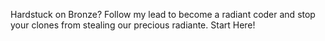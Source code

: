 Hardstuck on Bronze? Follow my lead to become a radiant coder and stop your clones from stealing our precious radiante. Start Here!

<!---
radiant-coder/radiant-coder is a ✨ special ✨ repository because its `README.md` (this file) appears on your GitHub profile.
You can click the Preview link to take a look at your changes.
--->
